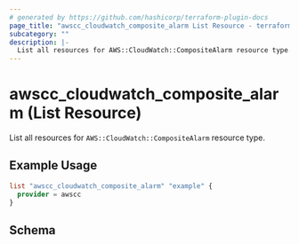 ```yaml
---
# generated by https://github.com/hashicorp/terraform-plugin-docs
page_title: "awscc_cloudwatch_composite_alarm List Resource - terraform-provider-awscc"
subcategory: ""
description: |-
  List all resources for AWS::CloudWatch::CompositeAlarm resource type.
---
```


# awscc_cloudwatch_composite_alarm (List Resource)

List all resources for `AWS::CloudWatch::CompositeAlarm` resource type.

## Example Usage

```terraform
list "awscc_cloudwatch_composite_alarm" "example" {
  provider = awscc
}
```

<!-- schema generated by tfplugindocs -->
## Schema
